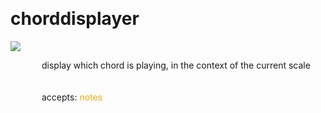 
<a name=chorddisplayer></a><br>
# <b>chorddisplayer</b>
<img src="https://www.bespokesynth.com/docs/screenshots/chorddisplayer.png"><br>
<div style="display:inline-block;margin-left:50px;">
display which chord is playing, in the context of the current scale<br/><br/>
<br>accepts: <font color=orange>notes</font> <br></div>
